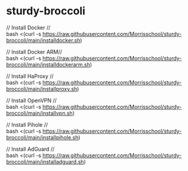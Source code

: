 # sturdy-broccoli

// Install Docker //<br />
bash <(curl -s https://raw.githubusercontent.com/Morrisschool/sturdy-broccoli/main/installdocker.sh)

// Install Docker ARM//<br />
bash <(curl -s https://raw.githubusercontent.com/Morrisschool/sturdy-broccoli/main/installdockerarm.sh)

// Install HaProxy //<br />
  bash <(curl -s https://raw.githubusercontent.com/Morrisschool/sturdy-broccoli/main/installproxy.sh)

// Install OpenVPN //<br />
  bash <(curl -s https://raw.githubusercontent.com/Morrisschool/sturdy-broccoli/main/installvpn.sh)

// Install Pihole //<br />
  bash <(curl -s https://raw.githubusercontent.com/Morrisschool/sturdy-broccoli/main/installpihole.sh)

// Install AdGuard //<br />
  bash <(curl -s https://raw.githubusercontent.com/Morrisschool/sturdy-broccoli/main/installadguard.sh)
